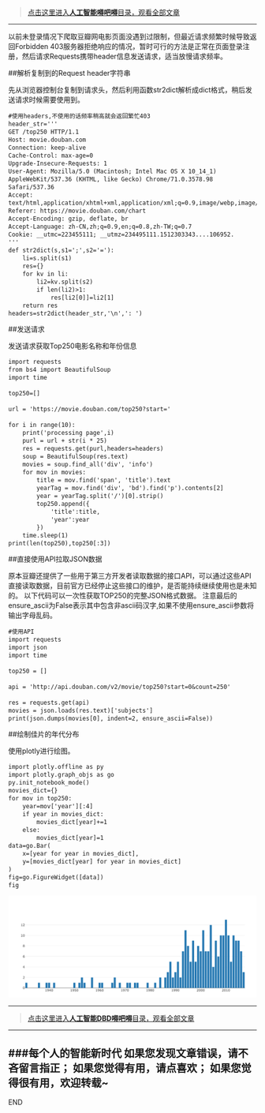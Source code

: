 >[点击这里进入**人工智能嘚吧嘚**目录，观看全部文章](https://www.jianshu.com/p/ff37dbc75edb)
---

以前未登录情况下爬取豆瓣网电影页面没遇到过限制，但最近请求频繁时候导致返回Forbidden 403服务器拒绝响应的情况，暂时可行的方法是正常在页面登录注册，然后请求Requests携带header信息发送请求，适当放慢请求频率。

##解析复制到的Request header字符串

先从浏览器控制台复制到请求头，然后利用函数str2dict解析成dict格式，稍后发送请求时候需要使用到。
```
#使用headers,不使用的话频率稍高就会返回繁忙403
header_str='''
GET /top250 HTTP/1.1
Host: movie.douban.com
Connection: keep-alive
Cache-Control: max-age=0
Upgrade-Insecure-Requests: 1
User-Agent: Mozilla/5.0 (Macintosh; Intel Mac OS X 10_14_1) AppleWebKit/537.36 (KHTML, like Gecko) Chrome/71.0.3578.98 Safari/537.36
Accept: text/html,application/xhtml+xml,application/xml;q=0.9,image/webp,image/apng,*/*;q=0.8
Referer: https://movie.douban.com/chart
Accept-Encoding: gzip, deflate, br
Accept-Language: zh-CN,zh;q=0.9,en;q=0.8,zh-TW;q=0.7
Cookie: __utmc=223455111; __utmz=234495111.1512303343....106952.
'''
def str2dict(s,s1=';',s2='='):
    li=s.split(s1)
    res={}
    for kv in li:
        li2=kv.split(s2)
        if len(li2)>1:
            res[li2[0]]=li2[1]
    return res
headers=str2dict(header_str,'\n',': ')
```

##发送请求

发送请求获取Top250电影名称和年份信息
```
import requests
from bs4 import BeautifulSoup
import time

top250=[]

url = 'https://movie.douban.com/top250?start='

for i in range(10):
    print('processing page',i)
    purl = url + str(i * 25)
    res = requests.get(purl,headers=headers)
    soup = BeautifulSoup(res.text)
    movies = soup.find_all('div', 'info')
    for mov in movies:
        title = mov.find('span', 'title').text
        yearTag = mov.find('div', 'bd').find('p').contents[2]
        year = yearTag.split('/')[0].strip()
        top250.append({
            'title':title,
            'year':year
        })
    time.sleep(1)
print(len(top250),top250[:3])
```

##直接使用API拉取JSON数据

原本豆瓣还提供了一些用于第三方开发者读取数据的接口API，可以通过这些API直接读取数据，目前官方已经停止这些接口的维护，是否能持续继续使用也是未知的。
以下代码可以一次性获取TOP250的完整JSON格式数据。
注意最后的ensure_ascii为False表示其中包含非ascii码汉字,如果不使用ensure_ascii参数将输出字母乱码。
```
#使用API
import requests
import json
import time

top250 = []

api = 'http://api.douban.com/v2/movie/top250?start=0&count=250'

res = requests.get(api)
movies = json.loads(res.text)['subjects']
print(json.dumps(movies[0], indent=2, ensure_ascii=False))
```

##绘制佳片的年代分布

使用plotly进行绘图。
```
import plotly.offline as py
import plotly.graph_objs as go
py.init_notebook_mode()
movies_dict={}
for mov in top250:
    year=mov['year'][:4]
    if year in movies_dict:
        movies_dict[year]+=1
    else:
        movies_dict[year]=1
data=go.Bar(
    x=[year for year in movies_dict],
    y=[movies_dict[year] for year in movies_dict]
)
fig=go.FigureWidget([data])
fig
```
![](imgs/4324074-baae7a3b50a58390.png?imageMogr2/auto-orient/strip%7CimageView2/2/w/1240)



---
>[点击这里进入**人工智能DBD嘚吧嘚**目录，观看全部文章](https://www.jianshu.com/p/ff37dbc75edb)
---
###每个人的智能新时代
如果您发现文章错误，请不吝留言指正；
如果您觉得有用，请点喜欢；
如果您觉得很有用，欢迎转载~
---
END